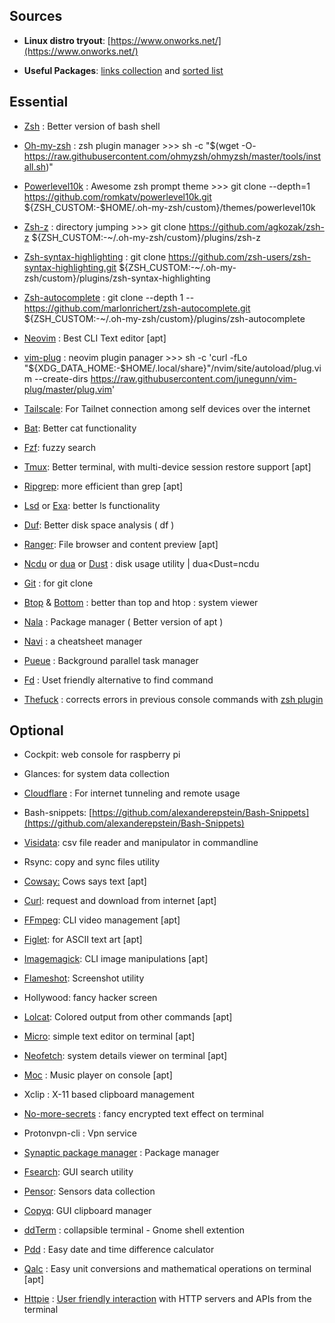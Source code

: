 ## Sources

-   **Linux distro tryout**: [https://www.onworks.net/](https://www.onworks.net/)
    

  

-   **Useful Packages**: [links collection](https://github.com/rothgar/awesome-tuis) and [sorted list](https://github.com/ibraheemdev/modern-unix)
    

  

##  Essential
    

  

-   [Zsh](https://github.com/ohmyzsh/ohmyzsh/wiki/Installing-ZSH) : Better version of bash shell
    
-   [Oh-my-zsh](https://github.com/ohmyzsh/ohmyzsh) : zsh plugin manager >>> sh -c "$(wget -O- https://raw.githubusercontent.com/ohmyzsh/ohmyzsh/master/tools/install.sh)"
    
-   [Powerlevel10k](https://github.com/romkatv/powerlevel10k) : Awesome zsh prompt theme >>>  git clone --depth=1 https://github.com/romkatv/powerlevel10k.git ${ZSH_CUSTOM:-$HOME/.oh-my-zsh/custom}/themes/powerlevel10k
    
-   [Zsh-z](https://github.com/agkozak/zsh-z) : directory jumping >>>  git clone https://github.com/agkozak/zsh-z ${ZSH_CUSTOM:-~/.oh-my-zsh/custom}/plugins/zsh-z
    
-   [Zsh-syntax-highlighting](https://github.com/zsh-users/zsh-syntax-highlighting) : git clone https://github.com/zsh-users/zsh-syntax-highlighting.git ${ZSH_CUSTOM:-~/.oh-my-zsh/custom}/plugins/zsh-syntax-highlighting
    
-   [Zsh-autocomplete](https://github.com/marlonrichert/zsh-autocomplete) : git clone --depth 1 -- https://github.com/marlonrichert/zsh-autocomplete.git ${ZSH_CUSTOM:-~/.oh-my-zsh/custom}/plugins/zsh-autocomplete
    
-   [Neovim](https://github.com/neovim/neovim) : Best CLI Text editor [apt]
    
-   [vim-plug](https://github.com/junegunn/vim-plug) : neovim plugin panager >>>  sh -c 'curl -fLo "${XDG_DATA_HOME:-$HOME/.local/share}"/nvim/site/autoload/plug.vim --create-dirs https://raw.githubusercontent.com/junegunn/vim-plug/master/plug.vim'
    
-   [Tailscale](https://tailscale.com/download/linux/rpi): For Tailnet connection among self devices over the internet
    
-   [Bat](https://github.com/sharkdp/bat): Better cat functionality
    
-   [Fzf](https://github.com/junegunn/fzf): fuzzy search
    
-   [Tmux](https://github.com/tmux/tmux/wiki): Better terminal, with multi-device session restore support [apt]
    
-   [Ripgrep](https://github.com/BurntSushi/ripgrep): more efficient than grep [apt]
    
-   [Lsd](https://github.com/Peltoche/lsd)  or [Exa](https://github.com/ogham/exa): better ls functionality
    
-   [Duf](https://github.com/muesli/duf): Better disk space analysis ( df )
    
-   [Ranger](https://github.com/ranger/ranger): File browser and content preview [apt]
    
-   [Ncdu](https://dev.yorhel.nl/ncdu) or [dua](https://github.com/Byron/dua-cli/releases) or [Dust](https://github.com/bootandy/dust) : disk usage utility | dua<Dust=ncdu
    
-   [Git](https://git-scm.com/download/linux) : for git clone
    
-   [Btop](https://github.com/aristocratos/btop) & [Bottom](https://github.com/clementtsang/bottom) : better than top and htop : system viewer
    
-   [Nala](https://gitlab.com/volian/nala/) : Package manager ( Better version of apt )
    
-   [Navi](https://github.com/denisidoro/navi) : a cheatsheet manager
    
-   [Pueue](https://github.com/Nukesor/pueue) : Background parallel task manager
    
-   [Fd](https://github.com/sharkdp/fd) : Uset friendly alternative to find command
    
-   [Thefuck](https://github.com/nvbn/thefuck) : corrects errors in previous console commands with [zsh plugin](https://github.com/ohmyzsh/ohmyzsh/blob/master/plugins/thefuck/README.md)
    

  

## Optional
    

  

-   Cockpit: web console for raspberry pi
    
-   Glances: for system data collection
    
-   [Cloudflare](https://dev.to/omarcloud20/a-free-cloudflare-tunnel-running-on-a-raspberry-pi-1jid)  : For internet tunneling and remote usage
    
-   Bash-snippets:  [https://github.com/alexanderepstein/Bash-Snippets](https://github.com/alexanderepstein/Bash-Snippets)
    
-   [Visidata](https://github.com/saulpw/visidata): csv file reader and manipulator in commandline
    
-   Rsync: copy and sync files utility
    
-   [Cowsay:](https://opensource.com/article/18/12/linux-toy-cowsay) Cows says text [apt]
    
-   [Curl](https://curl.se/): request and download from internet [apt]
    
-   [FFmpeg](https://ffmpeg.org/): CLI video management [apt]
    
-   [Figlet](https://ubunlog.com/en/figlet-banners-ascii-terminal/#:~:text=install%20figlet%20toilet-,Using%20FIGlet,to%20select%20the%20font%20directory.): for ASCII text art [apt]
    
-   [Imagemagick](https://imagemagick.org/index.php): CLI image manipulations [apt]
    
-   [Flameshot](https://flameshot.org/): Screenshot utility
    
-   Hollywood: fancy hacker screen
    
-   [Lolcat](https://github.com/busyloop/lolcat): Colored output from other commands [apt]
    
-   [Micro](https://micro-editor.github.io/): simple text editor on terminal [apt]
    
-   [Neofetch](https://github.com/dylanaraps/neofetch): system details viewer on terminal [apt]
    
-   [Moc](https://github.com/jonsafari/mocp) : Music player on console [apt]
    
-   Xclip : X-11 based clipboard management
    
-   [No-more-secrets](https://github.com/bartobri/no-more-secrets) : fancy encrypted text effect on terminal
    
-   Protonvpn-cli : Vpn service
    
-   [Synaptic package manager](https://itsfoss.com/synaptic-package-manager/) : Package manager
    
-   [Fsearch](https://github.com/cboxdoerfer/fsearch): GUI search utility
    
-   [Pensor](https://www.tecmint.com/psensor-monitors-hardware-temperature-in-linux/): Sensors data collection
    
-   [Copyq](https://hluk.github.io/CopyQ/): GUI clipboard manager
    
-   [ddTerm](https://extensions.gnome.org/extension/3780/ddterm/) : collapsible terminal - Gnome shell extention
    
-   [Pdd](https://github.com/jarun/pdd) : Easy date and time difference calculator
    
-   [Qalc](https://installati.one/ubuntu/21.04/qalc/) : Easy unit conversions and mathematical operations on terminal [apt]
    
-   [Httpie](https://github.com/httpie/httpie) : [User friendly interaction](https://httpie.io/docs/cli/examples) with HTTP servers and APIs from the terminal
